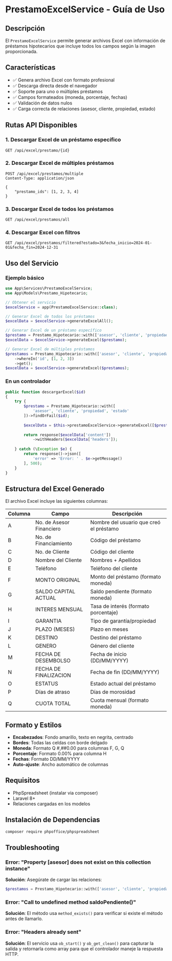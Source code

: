 # PrestamoExcelService - Guía de Uso

## Descripción
El `PrestamoExcelService` permite generar archivos Excel con información de préstamos hipotecarios que incluye todos los campos según la imagen proporcionada.

## Características
- ✅ Genera archivo Excel con formato profesional
- ✅ Descarga directa desde el navegador
- ✅ Soporte para uno o múltiples préstamos
- ✅ Campos formateados (moneda, porcentaje, fechas)
- ✅ Validación de datos nulos
- ✅ Carga correcta de relaciones (asesor, cliente, propiedad, estado)

## Rutas API Disponibles

### 1. Descargar Excel de un préstamo específico
```
GET /api/excel/prestamo/{id}
```

### 2. Descargar Excel de múltiples préstamos
```
POST /api/excel/prestamos/multiple
Content-Type: application/json

{
    "prestamo_ids": [1, 2, 3, 4]
}
```

### 3. Descargar Excel de todos los préstamos
```
GET /api/excel/prestamos/all
```

### 4. Descargar Excel con filtros
```
GET /api/excel/prestamos/filtered?estado=3&fecha_inicio=2024-01-01&fecha_fin=2024-12-31
```

## Uso del Servicio

### Ejemplo básico
```php
use App\Services\PrestamoExcelService;
use App\Models\Prestamo_Hipotecario;

// Obtener el servicio
$excelService = app(PrestamoExcelService::class);

// Generar Excel de todos los préstamos
$excelData = $excelService->generateExcelAll();

// Generar Excel de un préstamo específico
$prestamo = Prestamo_Hipotecario::with(['asesor', 'cliente', 'propiedad', 'estado'])->find(1);
$excelData = $excelService->generateExcel($prestamo);

// Generar Excel de múltiples préstamos
$prestamos = Prestamo_Hipotecario::with(['asesor', 'cliente', 'propiedad', 'estado'])
    ->whereIn('id', [1, 2, 3])
    ->get();
$excelData = $excelService->generateExcel($prestamos);
```

### En un controlador
```php
public function descargarExcel($id)
{
    try {
        $prestamo = Prestamo_Hipotecario::with([
            'asesor', 'cliente', 'propiedad', 'estado'
        ])->findOrFail($id);
        
        $excelData = $this->prestamoExcelService->generateExcel([$prestamo]);
        
        return response($excelData['content'])
            ->withHeaders($excelData['headers']);
            
    } catch (\Exception $e) {
        return response()->json([
            'error' => 'Error: ' . $e->getMessage()
        ], 500);
    }
}
```

## Estructura del Excel Generado

El archivo Excel incluye las siguientes columnas:

| Columna | Campo | Descripción |
|---------|-------|-------------|
| A | No. de Asesor Financiero | Nombre del usuario que creó el préstamo |
| B | No. de Financiamiento | Código del préstamo |
| C | No. de Cliente | Código del cliente |
| D | Nombre del Cliente | Nombres + Apellidos |
| E | Teléfono | Teléfono del cliente |
| F | MONTO ORIGINAL | Monto del préstamo (formato moneda) |
| G | SALDO CAPITAL ACTUAL | Saldo pendiente (formato moneda) |
| H | INTERES MENSUAL | Tasa de interés (formato porcentaje) |
| I | GARANTIA | Tipo de garantía/propiedad |
| J | PLAZO (MESES) | Plazo en meses |
| K | DESTINO | Destino del préstamo |
| L | GENERO | Género del cliente |
| M | FECHA DE DESEMBOLSO | Fecha de inicio (DD/MM/YYYY) |
| N | FECHA DE FINALIZACION | Fecha de fin (DD/MM/YYYY) |
| O | ESTATUS | Estado actual del préstamo |
| P | Días de atraso | Días de morosidad |
| Q | CUOTA TOTAL | Cuota mensual (formato moneda) |

## Formato y Estilos

- **Encabezados**: Fondo amarillo, texto en negrita, centrado
- **Bordes**: Todas las celdas con borde delgado
- **Moneda**: Formato Q #,##0.00 para columnas F, G, Q
- **Porcentaje**: Formato 0.00% para columna H
- **Fechas**: Formato DD/MM/YYYY
- **Auto-ajuste**: Ancho automático de columnas

## Requisitos

- PhpSpreadsheet (instalar via composer)
- Laravel 8+
- Relaciones cargadas en los modelos

## Instalación de Dependencias

```bash
composer require phpoffice/phpspreadsheet
```

## Troubleshooting

### Error: "Property [asesor] does not exist on this collection instance"
**Solución**: Asegúrate de cargar las relaciones:
```php
$prestamos = Prestamo_Hipotecario::with(['asesor', 'cliente', 'propiedad', 'estado'])->get();
```

### Error: "Call to undefined method saldoPendiente()"
**Solución**: El método usa `method_exists()` para verificar si existe el método antes de llamarlo.

### Error: "Headers already sent"
**Solución**: El servicio usa `ob_start()` y `ob_get_clean()` para capturar la salida y retornarla como array para que el controlador maneje la respuesta HTTP.
